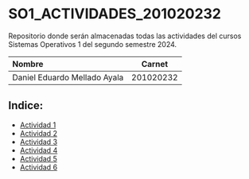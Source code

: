 # SO1_ACTIVIDADES_201020232
Repositorio donde serán almacenadas todas las actividades del cursos Sistemas Operativos 1 del segundo semestre 2024.


| Nombre				| Carnet    |
| :-------------------------------------| :-------: |
| Daniel Eduardo Mellado Ayala          | 201020232 |


## Indice:

* [Actividad 1](Actividad1 "Actividad 1")
* [Actividad 2](Actividad2 "Actividad 2")
* [Actividad 3](Actividad3 "Actividad 3")
* [Actividad 4](Actividad4 "Actividad 4")
* [Actividad 5](Actividad5 "Actividad 5")
* [Actividad 6](Actividad6 "Actividad 6")
